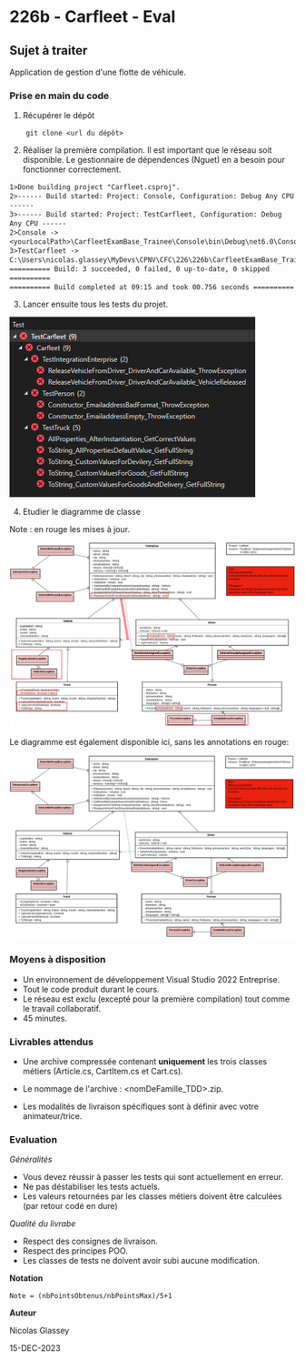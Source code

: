 ﻿# 226b - Carfleet - Eval

## Sujet à traiter
Application de gestion d'une flotte de véhicule.

### Prise en main du code

1)  Récupérer le dépôt

```
    git clone <url du dépôt>
```
   
2) Réaliser la première compilation. Il est important que le réseau soit disponible. Le gestionnaire de dépendences (Nguet) en a besoin pour fonctionner correctement.

```
1>Done building project "Carfleet.csproj".
2>------ Build started: Project: Console, Configuration: Debug Any CPU ------
3>------ Build started: Project: TestCarfleet, Configuration: Debug Any CPU ------
2>Console -> <yourLocalPath>\CarfleetExamBase_Trainee\Console\bin\Debug\net6.0\Console.dll
3>TestCarfleet -> C:\Users\nicolas.glassey\MyDevs\CPNV\CFC\226\226b\CarfleetExamBase_Trainee\TestCarfleet\bin\Debug\net6.0\TestCarfleet.dll
========== Build: 3 succeeded, 0 failed, 0 up-to-date, 0 skipped ==========
========== Build completed at 09:15 and took 00.756 seconds ==========
```

3) Lancer ensuite tous les tests du projet.

![StartSituation](./Img/StartSituation.PNG)

4) Etudier le diagramme de classe

Note : en rouge les mises à jour.

![Class Diagram](./Img/ClassDiagramRed.PNG)

Le diagramme est également disponible ici, sans les annotations en rouge:

![Class Diagram](./Img/ClassDiagram.PNG)

### Moyens à disposition

* Un environnement de développement Visual Studio 2022 Entreprise.
* Tout le code produit durant le cours.
* Le réseau est exclu (excepté pour la première compilation) tout comme le travail collaboratif.
* 45 minutes.

### Livrables attendus
* Une archive compressée contenant **uniquement** les trois classes métiers (Article.cs, CartItem.cs et Cart.cs).

* Le nommage de l'archive : <nomDeFamille_TDD>.zip.

* Les modalités de livraison spécifiques sont à définir avec votre animateur/trice.

### Evaluation

*Généralités*
* Vous devez réussir à passer les tests qui sont actuellement en erreur.
* Ne pas déstabiliser les tests actuels.
* Les valeurs retournées par les classes métiers doivent être calculées (par retour codé en dure)

*Qualité du livrabe*
* Respect des consignes de livraison.
* Respect des principes POO.
* Les classes de tests ne doivent avoir subi aucune modification.

**Notation**

    Note = (nbPointsObtenus/nbPointsMax)/5+1

**Auteur**

Nicolas Glassey

15-DEC-2023